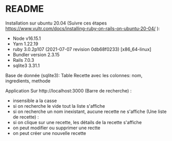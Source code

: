 # README

Installation sur ubuntu 20.04 
(Suivre ces étapes https://www.vultr.com/docs/installing-ruby-on-rails-on-ubuntu-20-04/ ):
 - Node v16.15.1
 - Yarn 1.22.19
 - ruby 3.0.2p107 (2021-07-07 revision 0db68f0233) [x86_64-linux]
 - Bundler version 2.3.15
 - Rails 7.0.3
 - sqlite3 3.31.1

Base de donnée
(sqlite3):
Table Recette avec les colonnes: nom, ingredients, methode

Application Sur http://localhost:3000
(Barre de recherche) : 
 - insensible a la casse
 - si on recherche le vide tout la liste s'affiche 
 - si on recherche un nom inexistant, aucune recette ne s'affiche
(Une liste de recette) :
 - si on clique sur une recette, les détails de la recette s'affiche
 - on peut modifier ou supprimer une rectte
 - on peut créer une nouvelle recette
